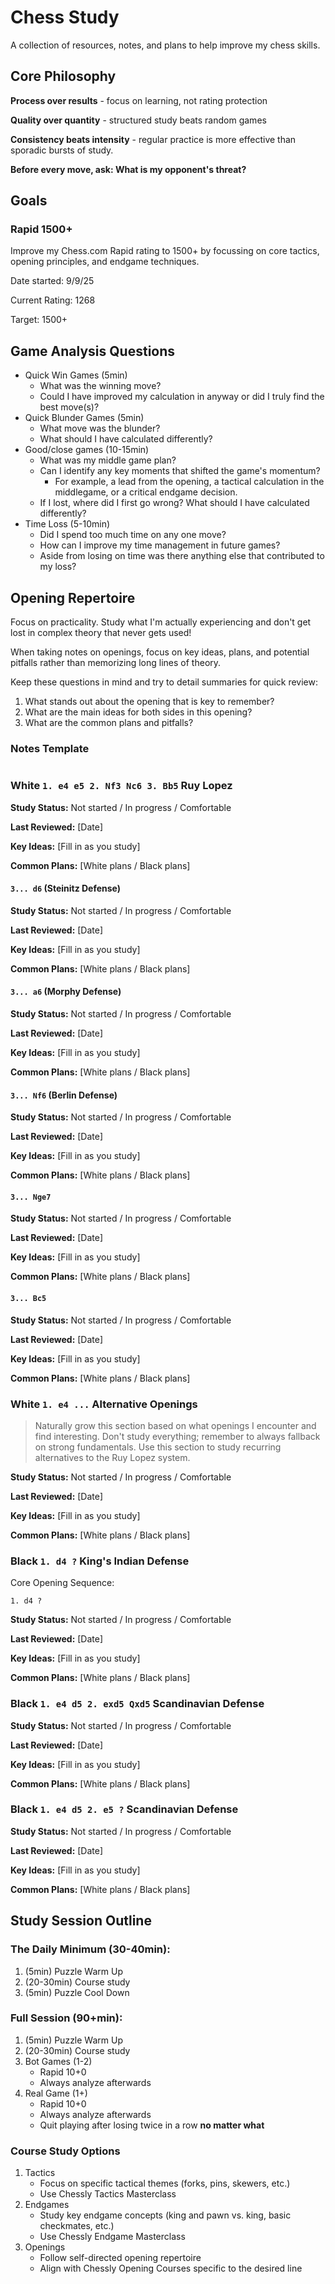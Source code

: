 # Chess Study

A collection of resources, notes, and plans to help improve my chess skills.

## Core Philosophy

**Process over results** - focus on learning, not rating protection

**Quality over quantity** - structured study beats random games

**Consistency beats intensity** - regular practice is more effective than sporadic bursts of study.

**Before every move, ask: What is my opponent's threat?**

## Goals

### Rapid 1500+

Improve my Chess.com Rapid rating to 1500+ by focussing on core tactics, opening principles, and endgame techniques.

Date started: 9/9/25

Current Rating: 1268

Target: 1500+

## Game Analysis Questions

- Quick Win Games (5min)
  - What was the winning move?
  - Could I have improved my calculation in anyway or did I truly find the best move(s)?
- Quick Blunder Games (5min)
  - What move was the blunder?
  - What should I have calculated differently?
- Good/close games (10-15min)
  - What was my middle game plan?
  - Can I identify any key moments that shifted the game's momentum?
    - For example, a lead from the opening, a tactical calculation in the middlegame, or a critical endgame decision.
  - If I lost, where did I first go wrong? What should I have calculated differently?
- Time Loss (5-10min)
  - Did I spend too much time on any one move?
  - How can I improve my time management in future games?
  - Aside from losing on time was there anything else that contributed to my loss?

## Opening Repertoire

Focus on practicality. Study what I'm actually experiencing and don't get lost in complex theory that never gets used!

When taking notes on openings, focus on key ideas, plans, and potential pitfalls rather than memorizing long lines of theory.

Keep these questions in mind and try to detail summaries for quick review:

1. What stands out about the opening that is key to remember?
2. What are the main ideas for both sides in this opening?
3. What are the common plans and pitfalls?

### Notes Template

```

```

### White `1. e4 e5 2. Nf3 Nc6 3. Bb5` Ruy Lopez

**Study Status:** Not started / In progress / Comfortable

**Last Reviewed:** [Date]

**Key Ideas:** [Fill in as you study]

**Common Plans:** [White plans / Black plans]

#### `3... d6` (Steinitz Defense)

**Study Status:** Not started / In progress / Comfortable

**Last Reviewed:** [Date]

**Key Ideas:** [Fill in as you study]

**Common Plans:** [White plans / Black plans]

#### `3... a6` (Morphy Defense)

**Study Status:** Not started / In progress / Comfortable

**Last Reviewed:** [Date]

**Key Ideas:** [Fill in as you study]

**Common Plans:** [White plans / Black plans]

#### `3... Nf6` (Berlin Defense)

**Study Status:** Not started / In progress / Comfortable

**Last Reviewed:** [Date]

**Key Ideas:** [Fill in as you study]

**Common Plans:** [White plans / Black plans]

#### `3... Nge7`

**Study Status:** Not started / In progress / Comfortable

**Last Reviewed:** [Date]

**Key Ideas:** [Fill in as you study]

**Common Plans:** [White plans / Black plans]

#### `3... Bc5`

**Study Status:** Not started / In progress / Comfortable

**Last Reviewed:** [Date]

**Key Ideas:** [Fill in as you study]

**Common Plans:** [White plans / Black plans]

### White `1. e4 ...` Alternative Openings

> Naturally grow this section based on what openings I encounter and find interesting. Don't study everything; remember to always fallback on strong fundamentals. Use this section to study recurring alternatives to the Ruy Lopez system.

**Study Status:** Not started / In progress / Comfortable

**Last Reviewed:** [Date]

**Key Ideas:** [Fill in as you study]

**Common Plans:** [White plans / Black plans]

### Black `1. d4 ?` King's Indian Defense

Core Opening Sequence:

```
1. d4 ?
```

**Study Status:** Not started / In progress / Comfortable

**Last Reviewed:** [Date]

**Key Ideas:** [Fill in as you study]

**Common Plans:** [White plans / Black plans]

### Black `1. e4 d5 2. exd5 Qxd5` Scandinavian Defense

**Study Status:** Not started / In progress / Comfortable

**Last Reviewed:** [Date]

**Key Ideas:** [Fill in as you study]

**Common Plans:** [White plans / Black plans]

### Black `1. e4 d5 2. e5 ?` Scandinavian Defense

**Study Status:** Not started / In progress / Comfortable

**Last Reviewed:** [Date]

**Key Ideas:** [Fill in as you study]

**Common Plans:** [White plans / Black plans]

## Study Session Outline

### The Daily Minimum (30-40min):

1. (5min) Puzzle Warm Up
2. (20-30min) Course study
3. (5min) Puzzle Cool Down

### Full Session (90+min):

1. (5min) Puzzle Warm Up
2. (20-30min) Course study
3. Bot Games (1-2)
   - Rapid 10+0
   - Always analyze afterwards
4. Real Game (1+)
   - Rapid 10+0
   - Always analyze afterwards
   - Quit playing after losing twice in a row **no matter what**

### Course Study Options

1. Tactics
   - Focus on specific tactical themes (forks, pins, skewers, etc.)
   - Use Chessly Tactics Masterclass
2. Endgames
   - Study key endgame concepts (king and pawn vs. king, basic checkmates, etc.)
   - Use Chessly Endgame Masterclass
3. Openings
   - Follow self-directed opening repertoire
   - Align with Chessly Opening Courses specific to the desired line
